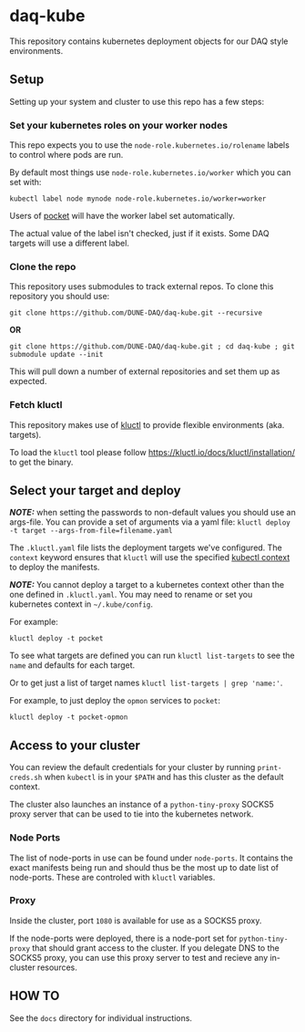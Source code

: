 # daq-kube

This repository contains kubernetes deployment objects for our DAQ style environments.

## Setup

Setting up your system and cluster to use this repo has a few steps:

### Set your kubernetes roles on your worker nodes

This repo expects you to use the `node-role.kubernetes.io/rolename` labels to control where pods are run.

By default most things use `node-role.kubernetes.io/worker` which you can set with:

```
kubectl label node mynode node-role.kubernetes.io/worker=worker
```

Users of [pocket](https://github.com/DUNE-DAQ/pocket) will have the worker label set automatically.

The actual value of the label isn't checked, just if it exists. Some DAQ targets will use a different label.

### Clone the repo
This repository uses submodules to track external repos.  To clone this repository you should use:

```shell
git clone https://github.com/DUNE-DAQ/daq-kube.git --recursive
```

**OR**

```shell
git clone https://github.com/DUNE-DAQ/daq-kube.git ; cd daq-kube ; git submodule update --init
```

This will pull down a number of external repositories and set them up as expected.

### Fetch kluctl

This repository makes use of [kluctl](https://kluctl.io) to provide flexible environments (aka. targets).

To load the `kluctl` tool please follow https://kluctl.io/docs/kluctl/installation/ to get the binary.

## Select your target and deploy

***NOTE:*** when setting the passwords to non-default values you should use an args-file. You can provide a set of arguments via a yaml file: `kluctl deploy -t target --args-from-file=filename.yaml`

The `.kluctl.yaml` file lists the deployment targets we've configured.  The `context` keyword ensures that `kluctl` will use the specified [kubectl context](https://kubernetes.io/docs/tasks/access-application-cluster/configure-access-multiple-clusters/) to deploy the manifests.

***NOTE:*** You cannot deploy a target to a kubernetes context other than the one defined in `.kluctl.yaml`.  You may need to rename or set you kubernetes context in `~/.kube/config`.

For example:
```shell
kluctl deploy -t pocket
```

To see what targets are defined you can run `kluctl list-targets` to see the `name` and defaults for each target.

Or to get just a list of target names `kluctl list-targets | grep 'name:'`.

For example, to just deploy the `opmon` services to `pocket`:

```shell
kluctl deploy -t pocket-opmon
```

## Access to your cluster

You can review the default credentials for your cluster by running `print-creds.sh` when `kubectl` is in your `$PATH` and has this cluster as the default context.

The cluster also launches an instance of a `python-tiny-proxy` SOCKS5 proxy server that can be used to tie into the kubernetes network.

### Node Ports

The list of node-ports in use can be found under `node-ports`.  It contains the exact manifests being run and should thus be the most up to date list of node-ports. These are controled with `kluctl` variables.

### Proxy

Inside the cluster, port `1080` is available for use as a SOCKS5 proxy.

If the node-ports were deployed, there is a node-port set for `python-tiny-proxy` that should grant access to the cluster.  If you delegate DNS to the SOCKS5 proxy, you can use this proxy server to test and recieve any in-cluster resources.

## HOW TO

See the `docs` directory for individual instructions.
